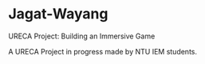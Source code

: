 # Jagat-Wayang
URECA Project: Building an Immersive Game

A URECA Project in progress made by NTU IEM students.
